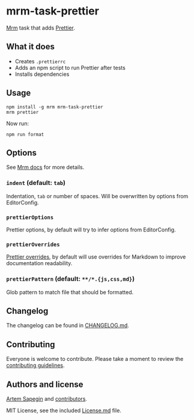 # mrm-task-prettier

[Mrm](https://github.com/sapegin/mrm) task that adds [Prettier](https://prettier.io/).

## What it does

- Creates `.prettierrc`
- Adds an npm script to run Prettier after tests
- Installs dependencies

## Usage

```
npm install -g mrm mrm-task-prettier
mrm prettier
```

Now run:

```
npm run format
```

## Options

See [Mrm docs](https://github.com/sapegin/mrm#usage) for more details.

### `indent` (default: `tab`)

Indentation, `tab` or number of spaces. Will be overwritten by options from EditorConfig.

### `prettierOptions`

Prettier options, by default will try to infer options from EditorConfig.

### `prettierOverrides`

[Prettier overrides](https://prettier.io/docs/en/configuration.html#configuration-overrides), by default will use overrides for Markdown to improve documentation readability.

### `prettierPattern` (default: `**/*.{js,css,md}`)

Glob pattern to match file that should be formatted.

## Changelog

The changelog can be found in [CHANGELOG.md](CHANGELOG.md).

## Contributing

Everyone is welcome to contribute. Please take a moment to review the [contributing guidelines](../../Contributing.md).

## Authors and license

[Artem Sapegin](https://sapegin.me) and [contributors](https://github.com/sapegin/mrm/graphs/contributors).

MIT License, see the included [License.md](License.md) file.

